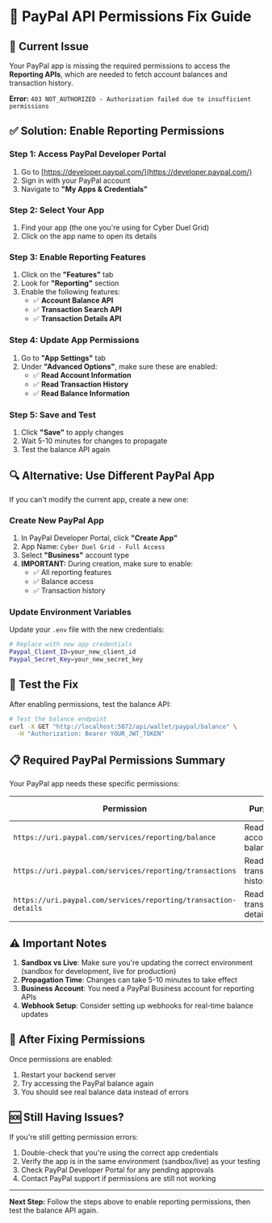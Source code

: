 # 🔧 PayPal API Permissions Fix Guide

## 🚨 Current Issue
Your PayPal app is missing the required permissions to access the **Reporting APIs**, which are needed to fetch account balances and transaction history.

**Error:** `403 NOT_AUTHORIZED - Authorization failed due to insufficient permissions`

## ✅ Solution: Enable Reporting Permissions

### Step 1: Access PayPal Developer Portal
1. Go to [https://developer.paypal.com/](https://developer.paypal.com/)
2. Sign in with your PayPal account
3. Navigate to **"My Apps & Credentials"**

### Step 2: Select Your App
1. Find your app (the one you're using for Cyber Duel Grid)
2. Click on the app name to open its details

### Step 3: Enable Reporting Features
1. Click on the **"Features"** tab
2. Look for **"Reporting"** section
3. Enable the following features:
   - ✅ **Account Balance API**
   - ✅ **Transaction Search API**
   - ✅ **Transaction Details API**

### Step 4: Update App Permissions
1. Go to **"App Settings"** tab
2. Under **"Advanced Options"**, make sure these are enabled:
   - ✅ **Read Account Information**
   - ✅ **Read Transaction History**
   - ✅ **Read Balance Information**

### Step 5: Save and Test
1. Click **"Save"** to apply changes
2. Wait 5-10 minutes for changes to propagate
3. Test the balance API again

## 🔍 Alternative: Use Different PayPal App

If you can't modify the current app, create a new one:

### Create New PayPal App
1. In PayPal Developer Portal, click **"Create App"**
2. App Name: `Cyber Duel Grid - Full Access`
3. Select **"Business"** account type
4. **IMPORTANT:** During creation, make sure to enable:
   - ✅ All reporting features
   - ✅ Balance access
   - ✅ Transaction history

### Update Environment Variables
Update your `.env` file with the new credentials:
```bash
# Replace with new app credentials
Paypal_Client_ID=your_new_client_id
Paypal_Secret_Key=your_new_secret_key
```

## 🧪 Test the Fix

After enabling permissions, test the balance API:

```bash
# Test the balance endpoint
curl -X GET "http://localhost:5072/api/wallet/paypal/balance" \
  -H "Authorization: Bearer YOUR_JWT_TOKEN"
```

## 📋 Required PayPal Permissions Summary

Your PayPal app needs these specific permissions:

| Permission | Purpose | Required for |
|------------|---------|--------------|
| `https://uri.paypal.com/services/reporting/balance` | Read account balance | Balance display |
| `https://uri.paypal.com/services/reporting/transactions` | Read transaction history | Balance calculation |
| `https://uri.paypal.com/services/reporting/transaction-details` | Read transaction details | Detailed reporting |

## ⚠️ Important Notes

1. **Sandbox vs Live**: Make sure you're updating the correct environment (sandbox for development, live for production)
2. **Propagation Time**: Changes can take 5-10 minutes to take effect
3. **Business Account**: You need a PayPal Business account for reporting APIs
4. **Webhook Setup**: Consider setting up webhooks for real-time balance updates

## 🔄 After Fixing Permissions

Once permissions are enabled:
1. Restart your backend server
2. Try accessing the PayPal balance again
3. You should see real balance data instead of errors

## 🆘 Still Having Issues?

If you're still getting permission errors:
1. Double-check that you're using the correct app credentials
2. Verify the app is in the same environment (sandbox/live) as your testing
3. Check PayPal Developer Portal for any pending approvals
4. Contact PayPal support if permissions are still not working

---

**Next Step:** Follow the steps above to enable reporting permissions, then test the balance API again.
